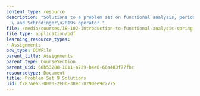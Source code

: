 ```yaml
---
content_type: resource
description: "Solutions to a problem set on functional analysis, periodic functions,\
  \ and Schrodinger\u2019s operator."
file: /media/courses/18-102-introduction-to-functional-analysis-spring-2009/f787aea500a02e0b38ec8290ee9c2775_MIT18_102s09_sol_pset9.pdf
file_type: application/pdf
learning_resource_types:
- Assignments
ocw_type: OCWFile
parent_title: Assignments
parent_type: CourseSection
parent_uid: 68b53288-1011-a729-b4e6-66a483f77fbc
resourcetype: Document
title: Problem Set 9 Solutions
uid: f787aea5-00a0-2e0b-38ec-8290ee9c2775
---
```

